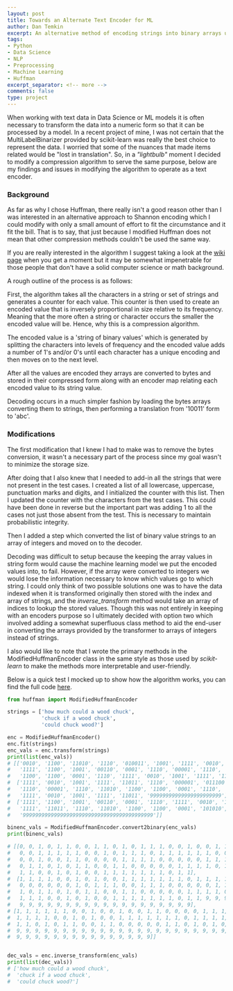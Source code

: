 ```yaml
---
layout: post
title: Towards an Alternate Text Encoder for ML
author: Dan Temkin
excerpt: An alternative method of encoding strings into binary arrays using a data compression algorithm.
tags:
- Python
- Data Science
- NLP
- Preprocessing
- Machine Learning
- Huffman
excerpt_separator: <!-- more -->
comments: false
type: project
---
```


<!-- more -->
When working with text data in Data Science or ML models it is often 
necessary to transform the data into a numeric form so that it can be processed 
by a model. In a recent project of mine, I was not certain that the 
MultiLabelBinarizer provided by scikit-learn was really the best choice to 
represent the data. I worried that some of the nuances that made items related 
would be "lost in translation". So, in a _"lightbulb"_ moment I decided to 
modify a compression algorithm to serve the same purpose, below are 
my findings and issues in modifying the algorithm to operate as a text encoder.


### Background

As far as why I chose Huffman, there really isn't a good reason other than I was 
interested in an alternative approach to Shannon encoding which I could modify 
with only a small amount of effort to fit the circumstance and it fit the bill. 
That is to say, that just because I modified Huffman does not mean that other 
compression methods couldn't be used the same way.

If you are really interested in the algorithm I suggest taking a look at the 
[wiki page](https://en.wikipedia.org/wiki/Huffman_coding) when you get a moment 
but it may be somewhat impenetrable for those people that don't have a solid 
computer science or math background. 

A rough outline of the process is as follows:

First, the algorithm takes all the characters in a string or set of strings and 
generates a counter for each value. This counter is then used to create an 
encoded value that is inversely proportional in size relative to its frequency.
Meaning that the more often a string or character occurs the smaller the encoded 
value will be. Hence, why this is a compression algorithm.

The encoded value is a 'string of binary values' which is generated by splitting 
the characters into levels of frequency and the encoded value adds a number 
of 1's and/or 0's until each character has a unique encoding and then moves on 
to the next level.

After all the values are encoded they arrays are converted to bytes and stored 
in their compressed form along with an encoder map relating each encoded value 
to its string value.

Decoding occurs in a much simpler fashion by loading the bytes arrays converting 
them to strings, then performing a translation from '10011' form to 'abc'. 

### Modifications

The first modification that I knew I had to make was to remove the bytes 
conversion, it wasn't a necessary part of the process since my goal wasn't to 
minimize the storage size.

After doing that I also knew that I needed to add-in all the strings that were 
not present in the test cases. I created a list of all lowercase, uppercase, 
punctuation marks and digits, and I initialized the counter with this list. 
Then I updated the counter with the characters from the test cases. This could 
have been done in reverse but the important part was adding 1 to all the cases 
not just those absent from the test. This is necessary to maintain probabilistic 
integrity.

Then I added a step which converted the list of binary value strings to an array 
of integers and moved on to the decoder.

Decoding was difficult to setup because the keeping the array values in string 
form would cause the machine learning model we put the encoded values into, to fail. 
However, if the array were converted to integers we would lose the information
necessary to know which values go to which string. I could only think of two 
possible solutions one was to have the data indexed when it is transformed originally
then stored with the index and array of strings, and the _inverse_transform_ method 
would take an array of indices to lookup the stored values. Though this was not 
entirely in keeping with an encoders purpose so I ultimately decided with option 
two which involved adding a somewhat superfluous class method to aid the end-user in
converting the arrays provided by the transformer to arrays of integers instead of
strings.

I also would like to note that I wrote the primary methods in the ModifiedHuffmanEncoder
class in the same style as those used by _scikit-learn_ to make the methods 
more interpretable and user-friendly.

Below is a quick test I mocked up to show how the algorithm works, you can find 
the full code [here](https://www.github.com/dtemkin/blog_resources/code).

```python
from huffman import ModifiedHuffmanEncoder

strings = ['how much could a wood chuck',
           'chuck if a wood chuck',
           'could chuck wood?']

enc = ModifiedHuffmanEncoder()
enc.fit(strings)
enc_vals = enc.transform(strings)
print(list(enc_vals))
# [['0010', '1100', '11010', '1110', '010011', '1001', '1111', '0010', '1110', 
#   '1111', '1100', '1001', '00110', '0001', '1110', '00001', '1110', '11010', 
#   '1100', '1100', '0001', '1110', '1111', '0010', '1001', '1111', '11011'], 
#  ['1111', '0010', '1001', '1111', '11011', '1110', '000001', '011100', 
#   '1110', '00001', '1110', '11010', '1100', '1100', '0001', '1110', 
#   '1111', '0010', '1001', '1111', '11011', '99999999999999999999999'], 
#  ['1111', '1100', '1001', '00110', '0001', '1110', '1111', '0010', '1001', 
#   '1111', '11011', '1110', '11010', '1100', '1100', '0001', '101010', 
#   '999999999999999999999999999999999999999999']]

binenc_vals = ModifiedHuffmanEncoder.convert2binary(enc_vals)
print(binenc_vals)

# [[0, 0, 1, 0, 1, 1, 0, 0, 1, 1, 0, 1, 0, 1, 1, 1, 0, 0, 1, 0, 0, 1, 1, 1, 
#   0, 0, 1, 1, 1, 1, 1, 0, 0, 1, 0, 1, 1, 1, 0, 1, 1, 1, 1, 1, 1, 0, 0, 1, 
#   0, 0, 1, 0, 0, 1, 1, 0, 0, 0, 0, 1, 1, 1, 1, 0, 0, 0, 0, 0, 1, 1, 1, 1, 
#   0, 1, 1, 0, 1, 0, 1, 1, 0, 0, 1, 1, 0, 0, 0, 0, 0, 1, 1, 1, 1, 0, 1, 1, 
#   1, 1, 0, 0, 1, 0, 1, 0, 0, 1, 1, 1, 1, 1, 1, 1, 0, 1, 1], 
#  [1, 1, 1, 1, 0, 0, 1, 0, 1, 0, 0, 1, 1, 1, 1, 1, 1, 1, 0, 1, 1, 1, 1, 1, 
#   0, 0, 0, 0, 0, 0, 1, 0, 1, 1, 1, 0, 0, 1, 1, 1, 0, 0, 0, 0, 0, 1, 1, 1, 
#   1, 0, 1, 1, 0, 1, 0, 1, 1, 0, 0, 1, 1, 0, 0, 0, 0, 0, 1, 1, 1, 1, 0, 1, 
#   1, 1, 1, 0, 0, 1, 0, 1, 0, 0, 1, 1, 1, 1, 1, 1, 1, 0, 1, 1, 9, 9, 9, 9, 
#   9, 9, 9, 9, 9, 9, 9, 9, 9, 9, 9, 9, 9, 9, 9, 9, 9, 9, 9], 
# [1, 1, 1, 1, 1, 1, 0, 0, 1, 0, 0, 1, 0, 0, 1, 1, 0, 0, 0, 0, 1, 1, 1, 1, 0, 
#  1, 1, 1, 1, 0, 0, 1, 0, 1, 0, 0, 1, 1, 1, 1, 1, 1, 1, 0, 1, 1, 1, 1, 1, 0, 
#  1, 1, 0, 1, 0, 1, 1, 0, 0, 1, 1, 0, 0, 0, 0, 0, 1, 1, 0, 1, 0, 1, 0, 9, 9, 
#  9, 9, 9, 9, 9, 9, 9, 9, 9, 9, 9, 9, 9, 9, 9, 9, 9, 9, 9, 9, 9, 9, 9, 9, 9, 
#  9, 9, 9, 9, 9, 9, 9, 9, 9, 9, 9, 9, 9, 9, 9]]


dec_vals = enc.inverse_transform(enc_vals)
print(list(dec_vals))
# ['how much could a wood chuck', 
#  'chuck if a wood chuck', 
#  'could chuck wood?']
```








 






